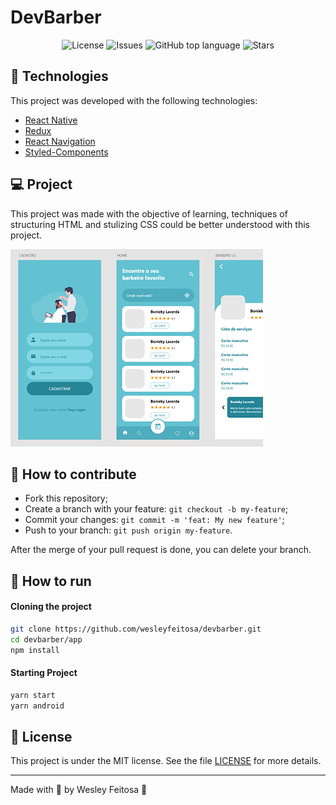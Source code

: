 # DevBarber

<p align="center">

  <a href="LICENSE" style="text-decoration: none">
    <img alt="License" src="https://img.shields.io/github/license/wesleyfeitosa/devbarber?color=4eadbe" />
  </a>

  <a href="https://github.com/wesleyfeitosa/clone-discord/issues" style="text-decoration: none">
    <img alt="Issues" src="https://img.shields.io/github/issues/wesleyfeitosa/devbarber?color=4eadbe" />
  </a>

  <a href="#" style="text-decoration: none">
    <img alt="GitHub top language" src="https://img.shields.io/github/languages/top/wesleyfeitosa/devbarber?color=4eadbe" />
  </a>

  <a href="https://github.com/wesleyfeitosa/devbarber/stargazers" style="text-decoration: none">
    <img alt="Stars" src="https://img.shields.io/github/stars/wesleyfeitosa/devbarber?style=social" />
  </a>

</p>

## :rocket: Technologies

This project was developed with the following technologies:

- [React Native](https://reactnative.dev/)
- [Redux](https://redux.js.org/)
- [React Navigation](https://reactnavigation.org/)
- [Styled-Components](https://styled-components.com/)

## 💻 Project

This project was made with the objective of learning, techniques of structuring HTML and stulizing CSS could be better understood with this project.

<img src="assets/devbarber.png" alt="devbarber" />

## 🤔 How to contribute

- Fork this repository;
- Create a branch with your feature: `git checkout -b my-feature`;
- Commit your changes: `git commit -m 'feat: My new feature'`;
- Push to your branch: `git push origin my-feature`.

After the merge of your pull request is done, you can delete your branch.

## 🔖 How to run

#### Cloning the project
```sh
git clone https://github.com/wesleyfeitosa/devbarber.git
cd devbarber/app
npm install
```

#### Starting Project
```sh
yarn start
yarn android
```

## :memo: License

This project is under the MIT license. See the file [LICENSE](LICENSE) for more details.

---

Made with 💜 by Wesley Feitosa :wave: